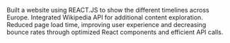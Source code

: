 Built a website using REACT.JS to show the different timelines across Europe.
Integrated Wikipedia API for additional content exploration.
Reduced page load time, improving user experience and decreasing bounce rates through optimized React components and efficient API calls.
